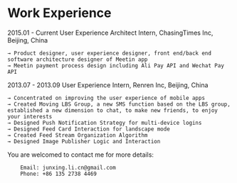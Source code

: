 # Work Experience

2015.01 - Current	User Experience Architect Intern, ChasingTimes Inc, Beijing, China

	→ Product designer, user experience designer, front end/back end software architecture designer of Meetin app
	→ Meetin payment process design including Ali Pay API and Wechat Pay API


2013.07 - 2013.09	User Experience Intern, Renren Inc, Beijing, China

	→ Concentrated on improving the user experience of mobile apps
	→ Created Moving LBS Group, a new SMS function based on the LBS group, established a new dimension to chat, to make new friends, to enjoy your interests
	→ Designed Push Notification Strategy for multi-device logins
	→ Designed Feed Card Interaction for landscape mode
	→ Created Feed Stream Organization Algorithm
	→ Designed Image Publisher Logic and Interaction



You are welcomed to contact me for more details:

		Email: junxing.li.cn@gmail.com
		Phone: +86 135 2738 4469
